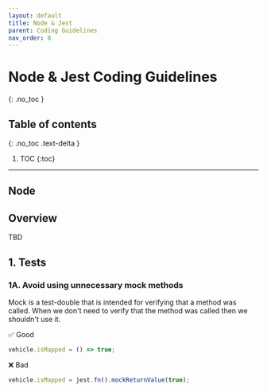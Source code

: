 ```yaml
---
layout: default
title: Node & Jest
parent: Coding Guidelines
nav_order: 8
---
```


# Node & Jest Coding Guidelines

{: .no_toc }

## Table of contents

{: .no_toc .text-delta }

1. TOC
{:toc}

---

## Node

## Overview

TBD

## 1. Tests

### 1A. Avoid using unnecessary mock methods

Mock is a test-double that is intended for verifying that a method was called. When we don't need to verify that the method was called then we shouldn't use it.

✅ Good

```typescript
vehicle.isMapped = () => true;
```

❌ Bad

```typescript
vehicle.isMapped = jest.fn().mockReturnValue(true);
```

